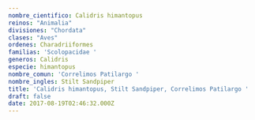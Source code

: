```yaml
---
nombre_cientifico: Calidris himantopus
reinos: "Animalia"
divisiones: "Chordata"
clases: "Aves"
ordenes: Charadriiformes
familias: 'Scolopacidae '
generos: Calidris
especie: himantopus
nombre_comun: 'Correlimos Patilargo '
nombre_ingles: Stilt Sandpiper
title: 'Calidris himantopus, Stilt Sandpiper, Correlimos Patilargo '
draft: false
date: 2017-08-19T02:46:32.000Z
---
```


